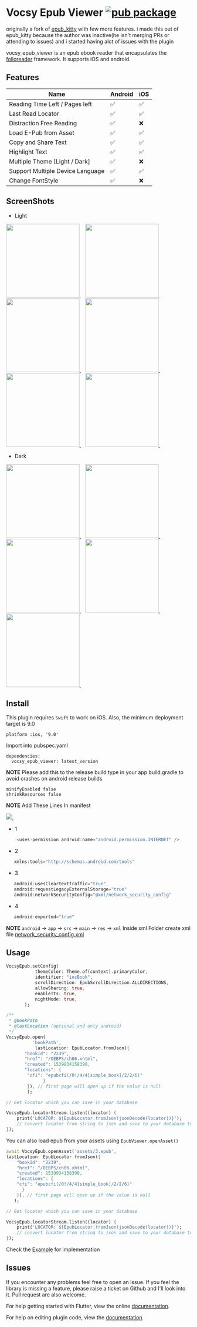 # Vocsy Epub Viewer [![pub package](https://img.shields.io/pub/v/vocsy_epub_viewer.svg)](https://pub.dartlang.org/packages/vocsy_epub_viewer)

originally a fork of [epub_kitty](https://github.com/451518849/epub_kitty) with few more features. i
made this out of epub_kitty because the author was inactive(he isn't merging PRs or attending to
issues) and i started having alot of issues with the plugin

vocsy_epub_viewer is an epub ebook reader that encapsulates
the [folioreader](https://folioreader.github.io/FolioReaderKit/) framework. It supports iOS and
android.

## Features

| Name | Android | iOS |
|------|-------|------|
| Reading Time Left / Pages left | ✅ | ✅ |
| Last Read Locator | ✅ | ✅ |
| Distraction Free Reading | ✅ | ❌ |
| Load E-Pub from Asset | ✅ | ✅ |
| Copy and Share Text  | ✅ | ✅ |
| Highlight Text  | ✅ | ✅ |
| Multiple Theme [Light / Dark] | ✅ | ❌ |
| Support Multiple Device Language | ✅ | ✅ |
| Change FontStyle | ✅ | ❌ |

## ScreenShots

+ Light

<a href="#screenshots">
  <img src="https://github.com/kaushikgodhani/vocsy_epub_viewer/blob/main/screenshots/S1.jpg" width="200px">
</a>&nbsp;&nbsp;
<a href="#screenshots">
  <img src="https://github.com/kaushikgodhani/vocsy_epub_viewer/blob/main/screenshots/S3.jpg" width="200px">
</a>&nbsp;&nbsp;
<a href="#screenshots">
  <img src="https://github.com/kaushikgodhani/vocsy_epub_viewer/blob/main/screenshots/S11.jpg" width="200px">
</a>&nbsp;&nbsp;
<a href="#screenshots">
  <img src="https://github.com/kaushikgodhani/vocsy_epub_viewer/blob/main/screenshots/S4.jpg" width="200px">
</a>&nbsp;&nbsp;
<a href="#screenshots">
  <img src="https://github.com/kaushikgodhani/vocsy_epub_viewer/blob/main/screenshots/S5.jpg" width="200px">
</a>&nbsp;&nbsp;
<a href="#screenshots">
  <img src="https://github.com/kaushikgodhani/vocsy_epub_viewer/blob/main/screenshots/S6.jpg" width="200px">
</a>&nbsp;&nbsp;

+ Dark


<a href="#screenshots">
  <img src="https://github.com/kaushikgodhani/vocsy_epub_viewer/blob/main/screenshots/S2.jpg" width="200px">
</a>&nbsp;&nbsp;
<a href="#screenshots">
  <img src="https://github.com/kaushikgodhani/vocsy_epub_viewer/blob/main/screenshots/S7.jpg" width="200px">
</a>&nbsp;&nbsp;
<a href="#screenshots">
  <img src="https://github.com/kaushikgodhani/vocsy_epub_viewer/blob/main/screenshots/S8.jpg" width="200px">
</a>&nbsp;&nbsp;
<a href="#screenshots">
  <img src="https://github.com/kaushikgodhani/vocsy_epub_viewer/blob/main/screenshots/S9.jpg" width="200px">
</a>&nbsp;&nbsp;
<a href="#screenshots">
  <img src="https://github.com/kaushikgodhani/vocsy_epub_viewer/blob/main/screenshots/S10.jpg" width="200px">
</a>&nbsp;&nbsp;

## Install

This plugin requires `Swift` to work on iOS. Also, the minimum deployment target is 9.0

```
platform :ios, '9.0'
```

Import into pubspec.yaml

```
dependencies:
  vocsy_epub_viewer: latest_version
```

**NOTE** Please add this to the release build type in your app build.gradle to avoid crashes on android
release builds

```
minifyEnabled false
shrinkResources false
```

**NOTE** Add These Lines In manifest

<a href="#screenshots">
  <img src="https://github.com/kaushikgodhani/vocsy_epub_viewer/blob/main/screenshots/img.png" >
</a>&nbsp;&nbsp;

+ 1 
```java
    <uses-permission android:name="android.permission.INTERNET" />
```    
+ 2 
 ```java  
    xmlns:tools="http://schemas.android.com/tools"
 ```
+ 3 
 ```java  
    android:usesCleartextTraffic="true"
    android:requestLegacyExternalStorage="true"
    android:networkSecurityConfig="@xml/network_security_config"
```
+ 4 
 ```java  
    android:exported="true"
```

**NOTE** `android` -> `app` -> `src` -> `main` -> `res` -> `xml` Inside xml Folder create xml file [network_security_config.xml](https://github.com/kaushikgodhani/vocsy_epub_viewer/tree/main/example/android/app/src/main/res/xml)
## Usage

```dart
VocsyEpub.setConfig(
           themeColor: Theme.of(context).primaryColor,
           identifier: "iosBook",
           scrollDirection: EpubScrollDirection.ALLDIRECTIONS,
           allowSharing: true,
           enableTts: true,
           nightMode: true,
       );

/**
 * @bookPath
 * @lastLocation (optional and only android)
 */
VocsyEpub.open(
          'bookPath',
           lastLocation: EpubLocator.fromJson({
	   "bookId": "2239",
	   "href": "/OEBPS/ch06.xhtml",
	   "created": 1539934158390,
	   "locations": {
		"cfi": "epubcfi(/0!/4/4[simple_book]/2/2/6)"
	          }
	    }), // first page will open up if the value is null
        );

// Get locator which you can save in your database

VocsyEpub.locatorStream.listen((locator) {
	print('LOCATOR: ${EpubLocator.fromJson(jsonDecode(locator))}');
	// convert locator from string to json and save to your database to be retrieved later
});

```
You can also load epub from your assets using `EpubViewer.openAsset()`

```dart
await VocsyEpub.openAsset('assets/3.epub',
lastLocation: EpubLocator.fromJson({
	"bookId": "2239",
	"href": "/OEBPS/ch06.xhtml",
	"created": 1539934158390,
	"locations": {
	"cfi": "epubcfi(/0!/4/4[simple_book]/2/2/6)"
	  }
	}), // first page will open up if the value is null
   );

// Get locator which you can save in your database

VocsyEpub.locatorStream.listen((locator) {
	print('LOCATOR: ${EpubLocator.fromJson(jsonDecode(locator))}');
	// convert locator from string to json and save to your database to be retrieved later
});

 ```
Check the [Example](https://github.com/kaushikgodhani/vocsy_epub_viewer/blob/main/example/lib/main.dart) for implementation

## Issues

If you encounter any problems feel free to open an issue. If you feel the library is missing a
feature, please raise a ticket on Github and I'll look into it. Pull request are also welcome.

For help getting started with Flutter, view the online
[documentation](https://flutter.io/).

For help on editing plugin code, view
the [documentation](https://flutter.io/platform-plugins/#edit-code).
	
